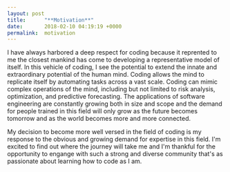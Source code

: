 ```yaml
---
layout: post
title:      "**Motivation**"
date:       2018-02-10 04:19:19 +0000
permalink:  motivation
---
```



I have always harbored a deep respect for coding because it reprented to me the closest mankind has come to developing a representative model of itself. In this vehicle of coding, I see the potential to extend the innate and extraordinary potential of the human mind. Coding allows the mind to replicate itself by automating tasks across a vast scale. Coding can mimic complex operations of the mind, including but not limited to risk analysis, optimization, and predictive forecasting. The applications of software engineering are constantly growing both in size and scope and the demand for people trained in this field will only grow as the future becomes tomorrow and as the world becomes more and more connected.

My decision to become more well versed in the field of coding is my response to the obvious and growing demand for expertise in this field. I'm excited to find out where the journey will take me and I'm thankful for the opportunity to engange with such a strong and diverse community that's as passionate about learning how to code as I am.
